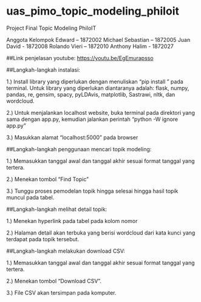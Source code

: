 # uas_pimo_topic_modeling_philoit
Project Final Topic Modeling PhiloIT

Anggota Kelompok
Edward – 1872002
Michael Sebastian – 1872005
Juan David - 1872008
Rolando Vieri – 1872010
Anthony Halim - 1872027

##Link penjelasan youtube:
https://youtu.be/EgEmurapsso

##Langkah-langkah instalasi:

1.) Install library yang diperlukan dengan menuliskan “pip install <namalibrary>” pada terminal. Untuk library yang diperlukan diantaranya adalah:
flask, numpy, pandas, re, gensim, spacy, pyLDAvis, matplotlib, Sastrawi, nltk, dan wordcloud.
  
2.) Untuk menjalankan localhost website, buka terminal pada direktori yang sama dengan app.py, kemudian jalankan perintah “python -W ignore app.py”
  
3.) Masukkan alamat “localhost:5000” pada browser

##Langkah-langkah penggunaan mencari topik modeling:
  
1.) Memasukkan tanggal awal dan tanggal akhir sesuai format tanggal yang tertera.
  
2.) Menekan tombol “Find Topic”
  
3.) Tunggu proses pemodelan topik hingga selesai hingga hasil topik muncul pada tabel.
  

##Langkah-langkah melihat detail topik:
  
1.) Menekan hyperlink pada tabel pada kolom nomor
  
2.) Halaman detail akan terbuka yang berisi wordcloud dari kata kunci yang terdapat pada topik tersebut.
  

##Langkah-langkah melakukan download CSV:
  
1.) Memasukkan tanggal awal dan tanggal akhir sesuai format tanggal yang tertera.
  
2.) Menekan tombol “Download CSV”.
  
3.) File CSV akan tersimpan pada komputer.
